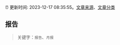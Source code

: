 :alarm_clock: 更新时间: 2023-12-17 08:35:55。[文章来源](/README.md)、[文章分类](/TAGS.md)

## 报告


> 关键字：`报告`、`月报`



